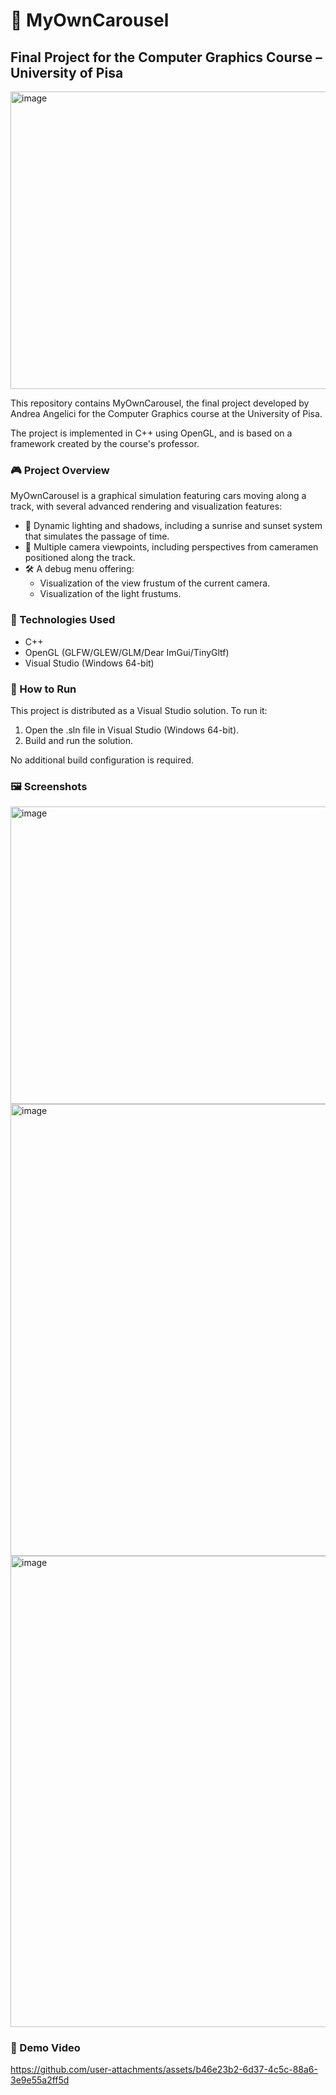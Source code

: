 # 🚗 MyOwnCarousel
## Final Project for the Computer Graphics Course – University of Pisa

<img width="778" height="476" alt="image" src="https://github.com/user-attachments/assets/f9f5f1d9-800f-42f6-8a57-2615a1e0dcf0" />

This repository contains MyOwnCarousel, the final project developed by Andrea Angelici for the Computer Graphics course at the University of Pisa.

The project is implemented in C++ using OpenGL, and is based on a framework created by the course's professor.

### 🎮 Project Overview
MyOwnCarousel is a graphical simulation featuring cars moving along a track, with several advanced rendering and visualization features:

- 🌅 Dynamic lighting and shadows, including a sunrise and sunset system that simulates the passage of time.
- 🎥 Multiple camera viewpoints, including perspectives from cameramen positioned along the track.
- 🛠️ A debug menu offering:
  - Visualization of the view frustum of the current camera.
  - Visualization of the light frustums.

### 🧱 Technologies Used
- C++
- OpenGL (GLFW/GLEW/GLM/Dear ImGui/TinyGltf)
- Visual Studio (Windows 64-bit)

### 🚀 How to Run
This project is distributed as a Visual Studio solution. To run it:

1. Open the .sln file in Visual Studio (Windows 64-bit).
2. Build and run the solution.

No additional build configuration is required.

### 🖼️ Screenshots

<img width="778" height="476" alt="image" src="https://github.com/user-attachments/assets/f9f5f1d9-800f-42f6-8a57-2615a1e0dcf0" />
<img width="735" height="723" alt="image" src="https://github.com/user-attachments/assets/51fb51d5-8c24-433c-9c3c-8139c848508a" />
<img width="755" height="754" alt="image" src="https://github.com/user-attachments/assets/81c3ae78-d931-4cba-bac7-74019acdc820" />



### 🎥 Demo Video

https://github.com/user-attachments/assets/b46e23b2-6d37-4c5c-88a6-3e9e55a2ff5d



